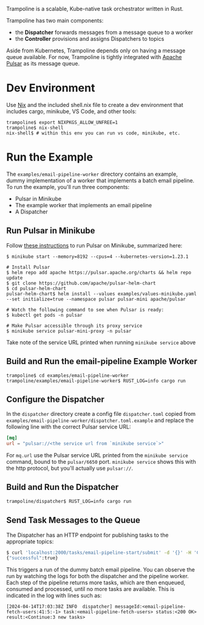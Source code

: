 
Trampoline is a scalable, Kube-native task orchestrator written in Rust.

Trampoline has two main components:
- the __Dispatcher__ forwards messages from a message queue to a worker
- the __Controller__ provisions and assigns Dispatchers to topics

Aside from Kubernetes, Trampoline depends only on having a message queue available. For now, Trampoline is tightly integrated with [Apache Pulsar](https://pulsar.apache.org/) as its message queue.

# Dev Environment

Use [Nix](https://nixos.wiki/wiki/Development_environment_with_nix-shell) and the included shell.nix file to create a dev environment that includes
cargo, minikube, VS Code, and other tools:

```shell
trampoline$ export NIXPKGS_ALLOW_UNFREE=1
trampoline$ nix-shell
nix-shell$ # within this env you can run vs code, minikube, etc.
```

# Run the Example

The `examples/email-pipeline-worker` directory contains an example, dummy implementation of a worker that implements a batch email pipeline. To run
the example, you'll run three components:

- Pulsar in Minikube
- The example worker that implements an email pipeline
- A Dispatcher

## Run Pulsar in Minikube

Follow [these instructions](https://pulsar.apache.org/docs/next/getting-started-helm/) to run Pulsar on Minikube, summarized here:

```shell
$ minikube start --memory=8192 --cpus=4 --kubernetes-version=1.23.1

# Install Pulsar
$ helm repo add apache https://pulsar.apache.org/charts && helm repo update
$ git clone https://github.com/apache/pulsar-helm-chart
$ cd pulsar-helm-chart
pulsar-helm-chart$ helm install --values examples/values-minikube.yaml --set initialize=true --namespace pulsar pulsar-mini apache/pulsar

# Watch the following command to see when Pulsar is ready:
$ kubectl get pods -n pulsar

# Make Pulsar accessible through its proxy service
$ minikube service pulsar-mini-proxy -n pulsar
```

Take note of the service URL printed when running `minikube service` above

## Build and Run the email-pipeline Example Worker

```shell
trampoline$ cd examples/email-pipeline-worker
trampoline/examples/email-pipeline-worker$ RUST_LOG=info cargo run
```

## Configure the Dispatcher

In the `dispatcher` directory create a config file `dispatcher.toml` copied
from `examples/email-pipeline-worker/dispatcher.toml.example` and replace
the following line with the correct Pulsar service URL:

```toml
[mq]
url = "pulsar://<the service url from `minikube service`>"
```

For `mq.url` use the Pulsar service URL printed from the `minikube service` command, bound to the `pulsar/6650` port. `minikube service` shows this with the http protocol, but you'll actually use `pulsar://`.


## Build and Run the Dispatcher

```bash
trampoline/dispatcher$ RUST_LOG=info cargo run
```

## Send Task Messages to the Queue

The Dispatcher has an HTTP endpoint for publishing tasks to the appropriate topics:

```bash
$ curl 'localhost:2000/tasks/email-pipeline-start/submit' -d '{}' -H 'Content-Type: application/json'
{"successful":true}
```

This triggers a run of the dummy batch email pipeline. You can observe the run by
watching the logs for both the dispatcher and the pipeline worker. Each step of the pipeline
returns more tasks, which are then enqueued, consumed and processed, until no more
tasks are available. This is indicated in the log with lines such as:

```
[2024-04-14T17:03:38Z INFO  dispatcher] messageId:<email-pipeline-fetch-users:41:5:-1> task:<email-pipeline-fetch-users> status:<200 OK> result:<Continue:3 new tasks>
```